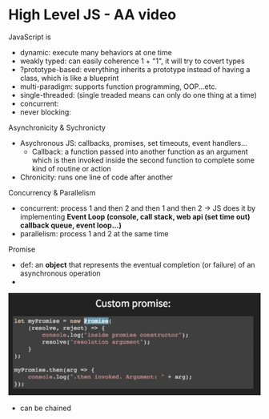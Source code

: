 # High Level JS - AA video

JavaScript is 

* dynamic: execute many behaviors at one time
* weakly typed: can easily coherence 1 + "1", it will try to covert types
* ?prototype-based: everything inherits a prototype instead of having a class, which is like a blueprint
* multi-paradigm: supports function programming, OOP...etc.
* single-threaded: \(single treaded means can only do one thing at a time\)
* concurrent: 
* never blocking:



Asynchronicity & Sychronicty

* Asychronous JS: callbacks, promises, set timeouts, event handlers...
  * Callback: a function passed into another function as an argument which is then invoked inside the second function to complete some kind of routine or action
* Chronicity: runs one line of code after another



Concurrency & Parallelism

* concurrent: process 1 and then 2 and then 1 and then 2 -&gt; JS does it by implementing **Event Loop \(console, call stack, web api \(set time out\) callback queue, event loop...\)** 
* parallelism: process 1 and 2 at the same time

Promise

* def: an **object** that represents the eventual completion \(or failure\) of an asynchronous operation
* 
![](../.gitbook/assets/image.png)

* can be chained 



